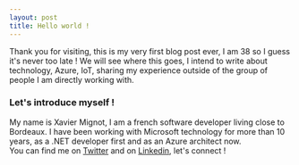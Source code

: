 ```yaml
---
layout: post
title: Hello world !
---
```


Thank you for visiting, this is my very first blog post ever, I am 38 so I guess it's never too late ! We will see where this goes, I intend to write about technology, Azure, IoT, sharing my experience outside of the group of people I am directly working with.

### Let's introduce myself !

My name is Xavier Mignot, I am a french software developer living close to Bordeaux. I have been working with Microsoft technology for more than 10 years, as a .NET developer first and as an Azure architect now.  
You can find me on [Twitter](https://twitter.com/_xavierm) and on [Linkedin](https://www.linkedin.com/in/mignotxavier/), let's connect !